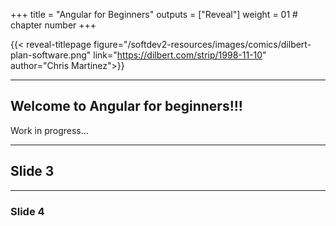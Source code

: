 +++
title = "Angular for Beginners"
outputs = ["Reveal"]
weight = 01 # chapter number
+++

{{< reveal-titlepage figure="/softdev2-resources/images/comics/dilbert-plan-software.png" 
link="https://dilbert.com/strip/1998-11-10"  author="Chris Martinez">}}
  
---

## Welcome to Angular for beginners!!!

Work in progress...

---
## Slide 3

---

### Slide 4
